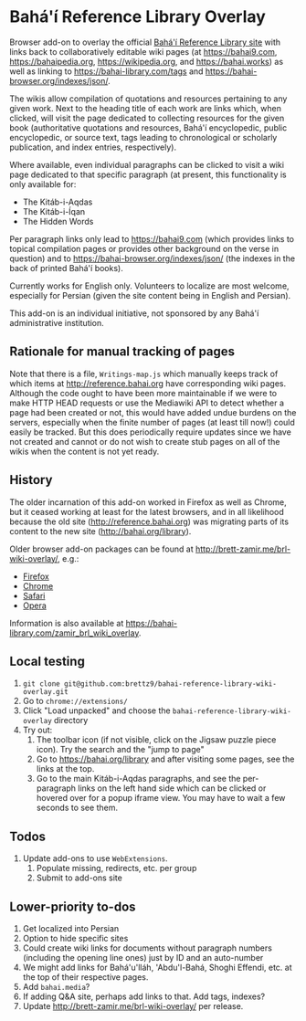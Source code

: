 # Bahá'í Reference Library Overlay

Browser add-on to overlay the official
[Bahá'í Reference Library site](https://bahai.org/library)
with links back to collaboratively editable
wiki pages (at <https://bahai9.com>, <https://bahaipedia.org>,
<https://wikipedia.org>, and <https://bahai.works>) as well as
linking to <https://bahai-library.com/tags> and
<https://bahai-browser.org/indexes/json/>.

The wikis allow compilation of quotations and resources pertaining to any
given work. Next to the heading title of each work are links which, when
clicked, will visit the page dedicated to collecting resources for the given
book (authoritative quotations and resources, Bahá'í encyclopedic,
public encyclopedic, or source text, tags leading to chronological or
scholarly publication, and index entries, respectively).

Where available, even individual paragraphs can be clicked to visit a wiki
page dedicated to that specific paragraph (at present, this functionality
is only available for:

- The Kitáb-i-Aqdas
- The Kitáb-i-Íqan
- The Hidden Words

Per paragraph links only lead to <https://bahai9.com> (which provides links
to topical compilation pages or provides other background on the verse in
question) and to <https://bahai-browser.org/indexes/json/> (the indexes in the
back of printed Bahá'í books).

Currently works for English only. Volunteers to localize are most welcome,
especially for Persian (given the site content being in English and Persian).

This add-on is an individual initiative, not sponsored by any Bahá'í
administrative institution.

## Rationale for manual tracking of pages

Note that there is a file, `Writings-map.js` which manually keeps track of
which items at <http://reference.bahai.org> have corresponding wiki pages.
Although the code ought to have been more maintainable if we were to make
HTTP HEAD requests or use the Mediawiki API to detect whether a page had
been created or not, this would have added undue burdens on the servers,
especially when the finite number of pages (at least till now!) could
easily be tracked. But this does periodically require updates since
we have not created and cannot or do not wish to create stub pages
on all of the wikis when the content is not yet ready.

## History

The older incarnation of this add-on worked in Firefox as well as Chrome,
but it ceased working at least for the latest browsers, and in all likelihood
because the old site (<http://reference.bahai.org>) was migrating parts of its
content to the new site (<http://bahai.org/library>).

Older browser add-on packages can be found at
<http://brett-zamir.me/brl-wiki-overlay/>, e.g.:

- [Firefox](https://addons.mozilla.org/en-US/firefox/addon/bahai-reference-library-wik/)
- [Chrome](https://chrome.google.com/webstore/detail/bahai-reference-library-w/bkcdagjannmhhlapolphnjojbfgckgjc/related?hl=en)
- [Safari](http://brett-zamir.me/brl-wiki-overlay/brl-wiki-overlay.safariextz)
- [Opera](https://addons.opera.com/en/extensions/details/bahai-reference-library-wiki-overlay/?display=en)

Information is also available at <https://bahai-library.com/zamir_brl_wiki_overlay>.

## Local testing

1. `git clone git@github.com:brettz9/bahai-reference-library-wiki-overlay.git`
2. Go to `chrome://extensions/`
3. Click "Load unpacked" and choose the `bahai-reference-library-wiki-overlay`
    directory
4. Try out:
    1. The toolbar icon (if not visible, click on the Jigsaw puzzle piece
        icon). Try the search and the "jump to page"
    2. Go to https://bahai.org/library and after visiting some pages, see the
        links at the top.
    3. Go to the main Kitáb-i-Aqdas paragraphs, and see the per-paragraph links
        on the left hand side which can be clicked or hovered over for a
        popup iframe view. You may have to wait a few seconds to see them.

## Todos

1. Update add-ons to use `WebExtensions`.
    1. Populate missing, redirects, etc. per group
    2. Submit to add-ons site

## Lower-priority to-dos

1. Get localized into Persian
1. Option to hide specific sites
1. Could create wiki links for documents without paragraph numbers
    (including the opening line ones) just by ID and an auto-number
1. We might add links for Bahá'u'lláh, 'Abdu'l-Bahá, Shoghi Effendi,
    etc. at the top of their respective pages.
1. Add `bahai.media`?
1. If adding Q&A site, perhaps add links to that. Add tags, indexes?
1. Update <http://brett-zamir.me/brl-wiki-overlay/> per release.
